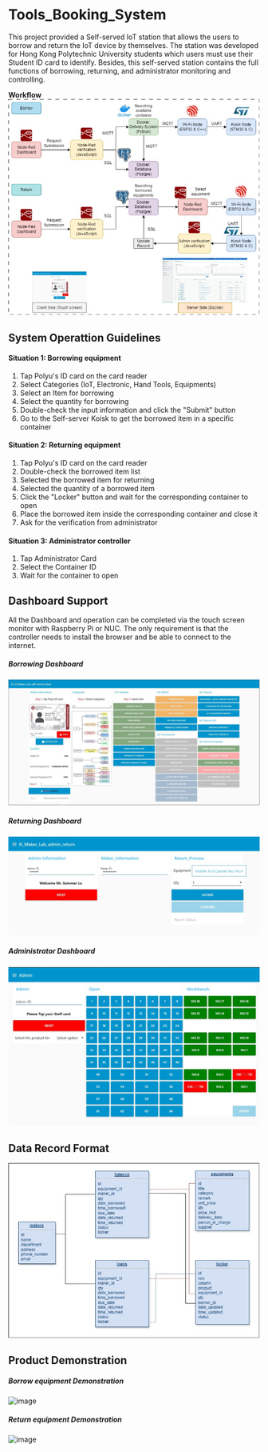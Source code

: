 # Tools_Booking_System
This project provided a Self-served IoT station that allows the users to borrow and return the IoT device by themselves. The station was developed for Hong Kong Polytechnic University students which users must use their Student ID card to identify. Besides, this self-served station contains the full functions of borrowing, returning, and administrator monitoring and controlling.

**Workflow**  
![image](https://github.com/Summer-Lo/Tools_Booking_System/blob/main/doc/img/description-workflow.jpg)

**System Operattion Guidelines** 
----------------------------

#### Situation 1: Borrowing equipment
1. Tap Polyu's ID card on the card reader
2. Select Categories (IoT, Electronic, Hand Tools, Equipments)
3. Select an Item for borrowing
4. Select the quantity for borrowing
5. Double-check the input information and click the "Submit" button
6. Go to the Self-server Koisk to get the borrowed item in a specific container

#### Situation 2: Returning equipment
1. Tap Polyu's ID card on the card reader
2. Double-check the borrowed item list
3. Selected the borrowed item for returning
4. Selected the quantity of a borrowed item
5. Click the "Locker" button and wait for the corresponding container to open
6. Place the borrowed item inside the corresponding container and close it
7. Ask for the verification from administrator

#### Situation 3: Administrator controller
1. Tap Administrator Card
2. Select the Container ID
3. Wait for the container to open

**Dashboard Support**
----------------------------
All the Dashboard and operation can be completed via the touch screen monitor with Raspberry Pi or NUC. The only requirement is that the controller needs to install the browser and be able to connect to the internet.

##### Borrowing Dashboard
![image](https://github.com/Summer-Lo/Tools_Booking_System/blob/main/doc/img/borrow_full.JPG)

##### Returning Dashboard
![image](https://github.com/Summer-Lo/Tools_Booking_System/blob/main/doc/img/return_full.jpg)

##### Administrator Dashboard
![image](https://github.com/Summer-Lo/Tools_Booking_System/blob/main/doc/img/admin_full.jpg)

**Data Record Format**
----------------------------
![image](https://github.com/Summer-Lo/Tools_Booking_System/blob/main/doc/img/psotgre_database.jpg)

**Product Demonstration**
----------------------------
##### Borrow equipment Demonstration
![image](https://github.com/Summer-Lo/Tools_Booking_System/blob/main/doc/demo/borrow_demo.gif)

##### Return equipment Demonstration
![image](https://github.com/Summer-Lo/Tools_Booking_System/blob/main/doc/demo/return_demo.gif)

